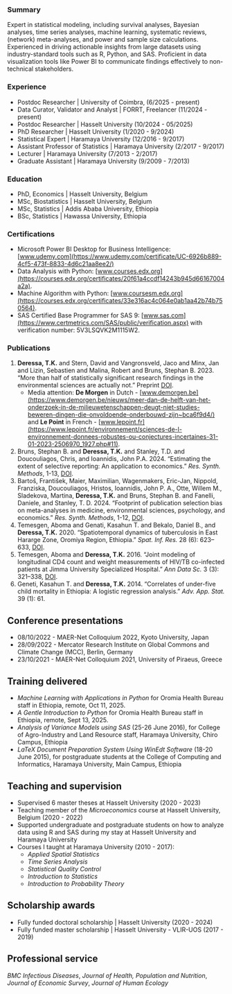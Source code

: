 ### Summary
Expert in statistical modeling, including survival analyses, Bayesian analyses, time series analyses, machine learning, systematic reviews, (network) meta-analyses, and power and sample size calculations. Experienced in driving actionable insights from large datasets using industry-standard tools such as R, Python, and SAS. Proficient in data visualization tools like Power BI to communicate findings effectively to non-technical stakeholders.

### Experience
- Postdoc Researcher | University of Coimbra, (6/2025 - present)
- Data Curator, Validator and Analyst | FORRT, Freelancer (11/2024 - present)
- Postdoc Researcher | Hasselt University (10/2024 - 05/2025)
- PhD Researcher | Hasselt University (1/2020 - 9/2024)
- Statistical Expert | Haramaya University (12/2016 - 9/2017)
- Assistant Professor of Statistics | Haramaya University (2/2017 - 9/2017)
- Lecturer | Haramaya University (7/2013 - 2/2017)
- Graduate Assistant | Haramaya University (9/2009 - 7/2013)

### Education
- PhD, Economics | Hasselt University, Belgium 
- MSc, Biostatistics | Hasselt University, Belgium 
- MSc, Statistics | Addis Ababa University, Ethiopia 
- BSc, Statistics | Hawassa University, Ethiopia

### Certifications
- Microsoft Power BI Desktop for Business Intelligence: [www.udemy.com](https://www.udemy.com/certificate/UC-6926b889-4cf5-473f-8833-4d6c21aa8ee2/)
- Data Analysis with Python: [www.courses.edx.org](https://courses.edx.org/certificates/20f61a4ccdf14243b945d66167004a2a).
- Machine Algorithm with Python: [www.coursesm.edx.org](https://courses.edx.org/certificates/33e316ac4c064e0ab1aa42b74b750564).
- SAS Certified Base Programmer for SAS 9: [www.sas.com](https://www.certmetrics.com/SAS/public/verification.aspx) with verification number: 5V3LSQVK2M1115W2.

### Publications
1.  **Deressa, T.K.** and Stern, David and Vangronsveld, Jaco and Minx, Jan and Lizin, Sebastien and Malina, Robert and Bruns, Stephan B. 2023. “More than half of statistically significant research findings in the environmental sciences are actually not.” Preprint [DOI](https://doi.org/10.32942/X24G6Z).
      - Media attention: **De Morgen** in Dutch - [www.demorgen.be](https://www.demorgen.be/nieuws/meer-dan-de-helft-van-het-onderzoek-in-de-milieuwetenschappen-deugt-niet-studies-beweren-dingen-die-onvoldoende-onderbouwd-zijn~bca6f9d4/) and **Le Point** in French - [www.lepoint.fr](https://www.lepoint.fr/environnement/sciences-de-l-environnement-donnees-robustes-ou-conjectures-incertaines-31-01-2023-2506970_1927.php#11).
2. Bruns, Stephan B. and **Deressa, T.K.** and Stanley, T.D. and Doucouliagos, Chris, and Ioannidis, John P.A. 2024. “Estimating the extent of selective reporting: An application to economics.”  _Res. Synth. Methods_, 1-13, [DOI](https://doi:10.1002/jrsm.1711).
3.  Bartoš, František, Maier, Maximilian, Wagenmakers, Eric-Jan, Nippold, Franziska, Doucouliagos, Hristos, Ioannidis, John P. A., Otte, Willem M., Sladekova, Martina, **Deressa, T.K.** and Bruns, Stephan B. and Fanelli, Daniele, and Stanley, T. D. 2024. “Footprint of publication selection bias on meta-analyses in medicine, environmental sciences, psychology, and economics.” _Res. Synth. Methods_, 1-12, [DOI](https://doi.org/10.1002/jrsm.1703).
4.  Temesgen, Aboma and Genati, Kasahun T. and Bekalo, Daniel B., and **Deressa, T.K.** 2020. “Spatiotemporal dynamics of tuberculosis in East Hararge Zone, Oromiya Region, Ethiopia.” _Spat. Inf. Res._ 28 (6): 623–633, [DOI](https://doi.org/10.1007/s41324-020-00319-9).
5.  Temesgen, Aboma and **Deressa, T.K.** 2016. “Joint modeling of longitudinal CD4 count and weight measurements of HIV/TB co-infected patients at Jimma University Specialized Hospital.” _Ann  Data Sc._ 3 (3): 321–338, [DOI](https://doi.org/10.1007/s40745-016-0085-9).
6.  Geneti, Kasahun T. and **Deressa, T.K.** 2014. “Correlates of under-five child mortality in Ethiopia: A logistic regression analysis.” _Adv. App. Stat._ 39 (1): 61.

## Conference presentations
- 08/10/2022 - MAER-Net Colloquium 2022, Kyoto University, Japan  
- 28/09/2022 -  Mercator Research Institute on Global Commons and Climate Change (MCC), Berlin, Germany
- 23/10/2021 - MAER-Net Colloquium 2021, University of Piraeus, Greece

## Training delivered
- _Machine Learning with Applications in Python_ for Oromia Health Bureau staff in Ethiopia, remote, Oct 11, 2025.
- _A Gentle Introduction to Python_ for Oromia Health Bureau staff in Ethiopia, remote, Sept 13, 2025.
- _Analysis of Variance Models using SAS_ (25-26 June 2016), for College of Agro-Industry and Land Resource staff, Haramaya University, Chiro Campus, Ethiopia
- _LaTeX Document Preparation System Using WinEdt Software_ (18-20 June 2015), for postgraduate students at the College of Computing and Informatics, Haramaya University, Main Campus, Ethiopia

## Teaching and supervision
- Supervised 6 master theses at Hasselt University (2020 - 2023)
- Teaching member of the _Microeconomics_ course at Hasselt University, Belgium (2020 - 2022)
- Supported undergraduate and postgraduate students on how to analyze data using R and SAS during my stay at Hasselt University and Haramaya University
- Courses I taught at Haramaya University (2010 - 2017):
   - _Applied Spatial Statistics_
   - _Time Series Analysis_
   - _Statistical Quality Control_
   - _Introduction to Statistics_
   - _Introduction to Probability Theory_

## Scholarship awards
- Fully funded doctoral scholarship | Hasselt University (2020 - 2024)
- Fully funded master scholarship | Hasselt University - VLIR-UOS (2017 - 2019)

## Professional service
_BMC Infectious Diseases_, _Journal of Health, Population and Nutrition_, _Journal of Economic Survey_, _Journal of Human Ecology_


   
   
